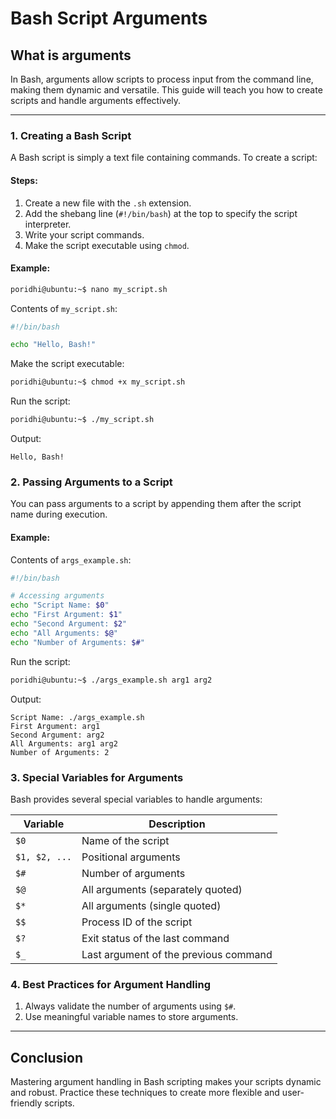 # Bash Script Arguments

## What is arguments
In Bash, arguments allow scripts to process input from the command line, making them dynamic and versatile. This guide will teach you how to create scripts and handle arguments effectively.

---

### 1. Creating a Bash Script
A Bash script is simply a text file containing commands. To create a script:

#### Steps:
1. Create a new file with the `.sh` extension.
2. Add the shebang line (`#!/bin/bash`) at the top to specify the script interpreter.
3. Write your script commands.
4. Make the script executable using `chmod`.

#### Example:
```bash
poridhi@ubuntu:~$ nano my_script.sh
```
Contents of `my_script.sh`:
```bash
#!/bin/bash

echo "Hello, Bash!"
```
Make the script executable:
```bash
poridhi@ubuntu:~$ chmod +x my_script.sh
```
Run the script:
```bash
poridhi@ubuntu:~$ ./my_script.sh
```
Output:
```
Hello, Bash!
```



### 2. Passing Arguments to a Script
You can pass arguments to a script by appending them after the script name during execution.

#### Example:
Contents of `args_example.sh`:
```bash
#!/bin/bash

# Accessing arguments
echo "Script Name: $0"
echo "First Argument: $1"
echo "Second Argument: $2"
echo "All Arguments: $@"
echo "Number of Arguments: $#"
```
Run the script:
```bash
poridhi@ubuntu:~$ ./args_example.sh arg1 arg2
```
Output:
```
Script Name: ./args_example.sh
First Argument: arg1
Second Argument: arg2
All Arguments: arg1 arg2
Number of Arguments: 2
```



### 3. Special Variables for Arguments
Bash provides several special variables to handle arguments:

| Variable | Description |
|----------|-------------|
| `$0`     | Name of the script |
| `$1, $2, ...` | Positional arguments |
| `$#`     | Number of arguments |
| `$@`     | All arguments (separately quoted) |
| `$*`     | All arguments (single quoted) |
| `$$`     | Process ID of the script |
| `$?`     | Exit status of the last command |
| `$_`     | Last argument of the previous command |



### 4. Best Practices for Argument Handling
1. Always validate the number of arguments using `$#`.
2. Use meaningful variable names to store arguments.

---

## Conclusion
Mastering argument handling in Bash scripting makes your scripts dynamic and robust. Practice these techniques to create more flexible and user-friendly scripts.
